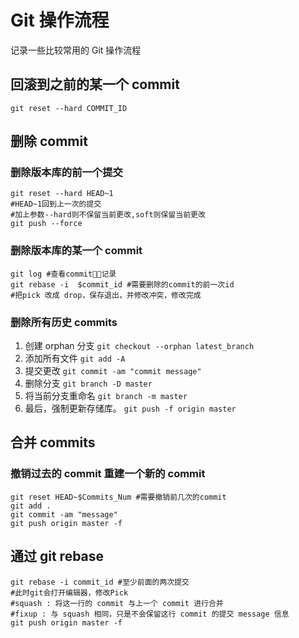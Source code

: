 # Git 操作流程

记录一些比较常用的 Git 操作流程

## 回滚到之前的某一个 commit

```git
git reset --hard COMMIT_ID
```

## 删除 commit

### 删除版本库的前一个提交

```git
git reset --hard HEAD~1
#HEAD~1回到上一次的提交
#加上参数--hard则不保留当前更改,soft则保留当前更改
git push --force
```

### 删除版本库的某一个 commit

```git
git log #查看commit记录
git rebase -i  $commit_id #需要删除的commit的前一次id
#把pick 改成 drop，保存退出，并修改冲突，修改完成
```

### 删除所有历史 commits

1. 创建 orphan 分支 `git checkout --orphan latest_branch`
2. 添加所有文件 `git add -A`
3. 提交更改 `git commit -am "commit message"`
4. 删除分支 `git branch -D master`
5. 将当前分支重命名 `git branch -m master`
6. 最后，强制更新存储库。 `git push -f origin master`

## 合并 commits

### 撤销过去的 commit 重建一个新的 commit

```git
git reset HEAD~$Commits_Num #需要撤销前几次的commit
git add .
git commit -am "message"
git push origin master -f
```

## 通过 git rebase

```git
git rebase -i commit_id #至少前面的两次提交
#此时git会打开编辑器，修改Pick
#squash : 将这一行的 commit 与上一个 commit 进行合并
#fixup : 与 squash 相同，只是不会保留这行 commit 的提交 message 信息
git push origin master -f
```
